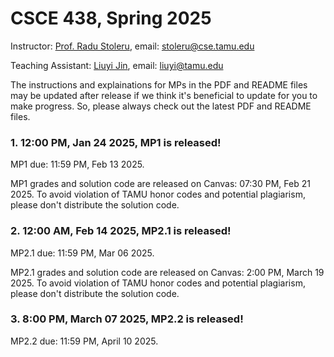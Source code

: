 
# CSCE 438, Spring 2025

Instructor: [Prof. Radu Stoleru](https://engineering.tamu.edu/cse/profiles/rstoleru.html), email: stoleru@cse.tamu.edu

Teaching Assistant: [Liuyi Jin](https://www.liuyijin.com/), email: liuyi@tamu.edu

The instructions and explainations for MPs in the PDF and README files may be updated after release if we think it's beneficial to update for you to make progress. So, please always check out the latest PDF and README files. 

### 1.  12:00 PM, Jan 24 2025, MP1 is released!
MP1 due: 11:59 PM, Feb 13 2025.

MP1 grades and solution code are released on Canvas: 07:30 PM, Feb 21 2025. To avoid violation of TAMU honor codes and potential plagiarism, please don't distribute the solution code.

### 2.  12:00 AM, Feb 14 2025, MP2.1 is released!
MP2.1 due: 11:59 PM, Mar 06 2025.

MP2.1 grades and solution code are released on Canvas: 2:00 PM, March 19 2025. To avoid violation of TAMU honor codes and potential plagiarism, please don't distribute the solution code.

### 3.  8:00 PM, March 07 2025, MP2.2 is released!
MP2.2 due: 11:59 PM, April 10 2025.
